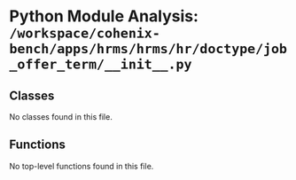 # Python Module Analysis: `/workspace/cohenix-bench/apps/hrms/hrms/hr/doctype/job_offer_term/__init__.py`

## Classes

No classes found in this file.


## Functions

No top-level functions found in this file.
